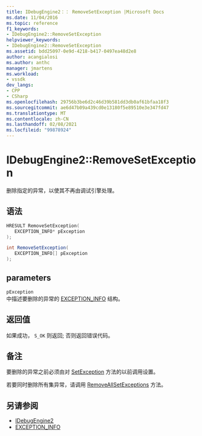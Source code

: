 ```yaml
---
title: IDebugEngine2：： RemoveSetException |Microsoft Docs
ms.date: 11/04/2016
ms.topic: reference
f1_keywords:
- IDebugEngine2::RemoveSetException
helpviewer_keywords:
- IDebugEngine2::RemoveSetException
ms.assetid: bdd25097-0e9d-4218-b417-0497ea48d2e8
author: acangialosi
ms.author: anthc
manager: jmartens
ms.workload:
- vssdk
dev_langs:
- CPP
- CSharp
ms.openlocfilehash: 29756b3be6d2c46d39b581dd3db0af61bfaa18f3
ms.sourcegitcommit: ae6d47b09a439cd0e13180f5e89510e3e347fd47
ms.translationtype: MT
ms.contentlocale: zh-CN
ms.lasthandoff: 02/08/2021
ms.locfileid: "99878924"
---
```

# <a name="idebugengine2removesetexception"></a>IDebugEngine2::RemoveSetException
删除指定的异常，以使其不再由调试引擎处理。

## <a name="syntax"></a>语法

```cpp
HRESULT RemoveSetException( 
   EXCEPTION_INFO* pException
);
```

```csharp
int RemoveSetException( 
   EXCEPTION_INFO[] pException
);
```

## <a name="parameters"></a>parameters
`pException`\
中描述要删除的异常的 [EXCEPTION_INFO](../../../extensibility/debugger/reference/exception-info.md) 结构。

## <a name="return-value"></a>返回值
 如果成功， `S_OK` 则返回; 否则返回错误代码。

## <a name="remarks"></a>备注
 要删除的异常之前必须由对 [SetException](../../../extensibility/debugger/reference/idebugengine2-setexception.md) 方法的以前调用设置。

 若要同时删除所有集异常，请调用 [RemoveAllSetExceptions](../../../extensibility/debugger/reference/idebugengine2-removeallsetexceptions.md) 方法。

## <a name="see-also"></a>另请参阅
- [IDebugEngine2](../../../extensibility/debugger/reference/idebugengine2.md)
- [EXCEPTION_INFO](../../../extensibility/debugger/reference/exception-info.md)
